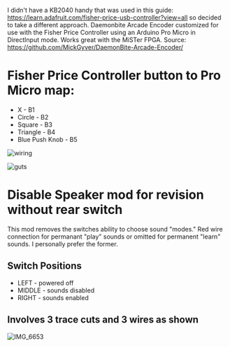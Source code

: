 I didn't have a KB2040 handy that was used in this guide: https://learn.adafruit.com/fisher-price-usb-controller?view=all so decided to take a different approach.
Daemonbite Arcade Encoder customized for use with the Fisher Price Controller using an Arduino Pro Micro in DirectInput mode.  Works great with the MiSTer FPGA. 
Source: https://github.com/MickGyver/DaemonBite-Arcade-Encoder/

# Fisher Price Controller button to Pro Micro map:

* X - B1
* Circle - B2
* Square - B3
* Triangle - B4
* Blue Push Knob - B5

![wiring](https://github.com/svirant/FisherPriceController_Arduino/assets/62872229/927fd66c-30b1-4238-81b8-79b671a74bb7)

![guts](https://github.com/svirant/FisherPriceController_Arduino/assets/62872229/fc62230c-be8a-49b3-b64d-884a8ae3294b)

# Disable Speaker mod for revision without rear switch
This mod removes the switches ability to choose sound "modes."  Red wire connection for permanant "play" sounds or omitted for permanent "learn" sounds. I personally prefer the former.
## Switch Positions
* LEFT - powered off
* MIDDLE - sounds disabled
* RIGHT - sounds enabled

## Involves 3 trace cuts and 3 wires as shown
![IMG_6653](https://github.com/svirant/FisherPriceController_Arduino/assets/62872229/d606d9ab-5425-4f3c-970b-c47137ebab69)
